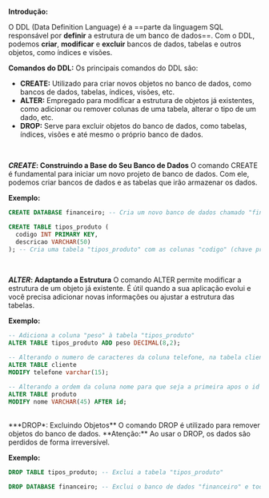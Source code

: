 **Introdução:**

O DDL (Data Definition Language) é a ==parte da linguagem SQL responsável por **definir** a estrutura de um banco de dados==. Com o DDL, podemos **criar**, **modificar** e **excluir** bancos de dados, tabelas e outros objetos, como índices e visões.

**Comandos do DDL:**
Os principais comandos do DDL são:

- **CREATE:** Utilizado para criar novos objetos no banco de dados, como bancos de dados, tabelas, índices, visões, etc.
- **ALTER:** Empregado para modificar a estrutura de objetos já existentes, como adicionar ou remover colunas de uma tabela, alterar o tipo de um dado, etc.
- **DROP:** Serve para excluir objetos do banco de dados, como tabelas, índices, visões e até mesmo o próprio banco de dados.
<br>

***CREATE*: Construindo a Base do Seu Banco de Dados**
O comando CREATE é fundamental para iniciar um novo projeto de banco de dados. Com ele, podemos criar bancos de dados e as tabelas que irão armazenar os dados.

**Exemplo:**
```SQL
CREATE DATABASE financeiro; -- Cria um novo banco de dados chamado "financeiro"
```

```sql
CREATE TABLE tipos_produto (
  codigo INT PRIMARY KEY,
  descricao VARCHAR(50)
); -- Cria uma tabela "tipos_produto" com as colunas "codigo" (chave primária) e "descricao"
```
<br>

***ALTER*: Adaptando a Estrutura**
O comando ALTER permite modificar a estrutura de um objeto já existente. É útil quando a sua aplicação evolui e você precisa adicionar novas informações ou ajustar a estrutura das tabelas.

**Exemplo:**
```SQL
-- Adiciona a coluna "peso" à tabela "tipos_produto"
ALTER TABLE tipos_produto ADD peso DECIMAL(8,2); 

-- Alterando o numero de caracteres da coluna telefone, na tabela cliente
ALTER TABLE cliente 
MODIFY telefone varchar(15);

-- Alterando a ordem da coluna nome para que seja a primeira apos o id
ALTER TABLE produto
MODIFY nome VARCHAR(45) AFTER id;
```
<br>
***DROP*: Excluindo Objetos**
O comando DROP é utilizado para remover objetos do banco de dados. **Atenção:** Ao usar o DROP, os dados são perdidos de forma irreversível.

**Exemplo:**
```SQL
DROP TABLE tipos_produto; -- Exclui a tabela "tipos_produto"
```

```SQL
DROP DATABASE financeiro; -- Exclui o banco de dados "financeiro" e todos os seus objetos
```

